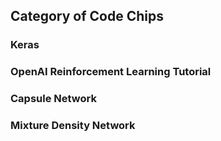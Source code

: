 ## Category of Code Chips
### Keras
### OpenAI Reinforcement Learning Tutorial
### Capsule Network
### Mixture Density Network

